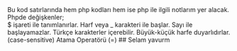 <div>Bu kod satırlarında hem php kodları hem ise php ile ilgili notlarım yer alacak.</div>
<div>Phpde değişkenler; </div>
  $ işareti ile tanımlanırlar.
  Harf veya _ karakteri ile başlar.
  Sayı ile başlayamazlar.
  Türkçe karakterler içerebilir.
  Büyük-küçük harfe duyarlıdırlar. (case-sensitive)
Atama Operatörü (=)
## Selam yavurm 
